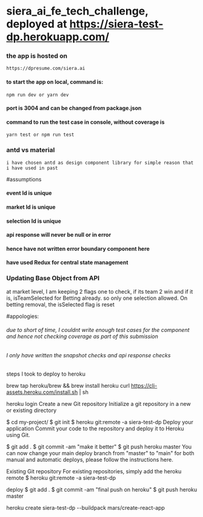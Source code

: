 # siera_ai_fe_tech_challenge, deployed at https://siera-test-dp.herokuapp.com/

### the app is hosted on
    https://dpresume.com/siera.ai

#### to start the app on local, command is:
    npm run dev or yarn dev
#### port is 3004 and can be changed from package.json

#### command to run the test case in console, without coverage is 
    yarn test or npm run test

### antd vs material
    i have chosen antd as design component library for simple reason that i have used in past

#assumptions
#### event Id is unique
#### market Id is unique
#### selection Id is unique
#### api response will never be null or in error
#### hence have not written error boundary component here
#### have used Redux for central state management

### Updating Base Object from API
at market level, I am keeping 2 flags one to check, if its team 2 win and if it is, isTeamSelected for Betting already. so only one selection allowed. On betting removal, the isSelected flag is reset

#appologies:
###### due to short of time, I couldnt write enough test cases for the component and hence not checking coverage as part of this submission
###### I only have written the snapshot checks and api response checks






steps I took to deploy to heroku

brew tap heroku/brew && brew install heroku
curl https://cli-assets.heroku.com/install.sh | sh

heroku login
Create a new Git repository
Initialize a git repository in a new or existing directory

$ cd my-project/
$ git init
$ heroku git:remote -a siera-test-dp
Deploy your application
Commit your code to the repository and deploy it to Heroku using Git.

$ git add .
$ git commit -am "make it better"
$ git push heroku master
You can now change your main deploy branch from "master" to "main" for both manual and automatic deploys, please follow the instructions here.

Existing Git repository
For existing repositories, simply add the heroku remote
$ heroku git:remote -a siera-test-dp

deploy
$ git add .
$ git commit -am "final push on heroku"
$ git push heroku master



heroku create siera-test-dp --buildpack mars/create-react-app


